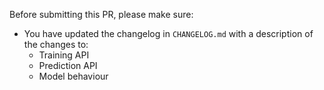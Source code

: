 Before submitting this PR, please make sure:

- You have updated the changelog in `CHANGELOG.md` with a description of the changes to:
  - Training API
  - Prediction API
  - Model behaviour
